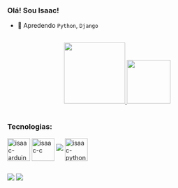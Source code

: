 ### Olá! Sou Isaac!

- 🌱 Apredendo `Python`, `Django`
<br>
<div align="center">
  <a href="https://github.com/Sisaac5">
  <img height="140em" src="https://github-readme-stats.vercel.app/api?username=Sisaac5&hide=contribs,prs&count_private=true&show_icons=true&theme=github_dark&locale=pt-BR"/>
  <img height="100em" src="https://github-readme-stats.vercel.app/api/top-langs/?username=Sisaac5&count_private=true&&langs_count=3ayout=compact&theme=github_dark&locale=pt-BR"/>
  </a>
</div>
<br>

### Tecnologias:
<div style="display: inline_block">
  <img align="center" alt="isaac-arduino" width="52px" src="https://cdn.jsdelivr.net/gh/devicons/devicon/icons/arduino/arduino-original-wordmark.svg">
  <img align="center" alt="isaac-c" width="52px" src="https://cdn.jsdelivr.net/gh/devicons/devicon/icons/c/c-original.svg">
  <img src="https://cdn.jsdelivr.net/gh/devicons/devicon/icons/cplusplus/cplusplus-original.svg" />   
  <img align="center" alt="isaac-python" width="52px" src="https://cdn.jsdelivr.net/gh/devicons/devicon/icons/python/python-original.svg">
</div>

##
 
<div> 
  <a href = "mailto:isaac.sebastian@academico.ufpb.br"><img src="https://img.shields.io/badge/-Gmail-%23333?style=for-the-badge&logo=gmail&logoColor=white" target="_blank"></a>
  <a href="https://www.linkedin.com/in/isaac-sebastian-a60329191" target="_blank"><img src="https://img.shields.io/badge/-LinkedIn-%230077B5?style=for-the-badge&logo=linkedin&logoColor=white" target="_blank"></a>
</div>
  
